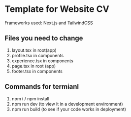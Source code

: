 # Template for Website CV 
Frameworks used: Next.js and TailwindCSS

## Files you need to change

1. layout.tsx in root(app)
2. profile.tsx in components
3. experience.tsx in components
4. page.tsx in root (app)
5. footer.tsx in components

## Commands for termianl

1. npm i / npm install
2. npm run dev (to view it in a development environment)
3. npm run build (to see if your code works in deployment)
